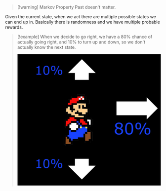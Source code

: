 > [!warning] Markov Property
> Past doesn't matter.


Given the current state, when we act there are multiple possible states we can end up in.
Basically there is randomness and we have multiple probable rewards.

> [!example]
> When we decide to go right, we have a 80% chance of actually going right, and 10% to turn up and down, so we don't actually know the next state.
> 
> ![](../z_images/Pasted%20image%2020230807153246.png)
